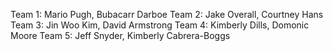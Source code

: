 Team 1: Mario Pugh, Bubacarr Darboe
Team 2: Jake Overall, Courtney Hans
Team 3: Jin Woo Kim, David Armstrong
Team 4: Kimberly Dills, Domonic Moore
Team 5: Jeff Snyder, Kimberly Cabrera-Boggs
